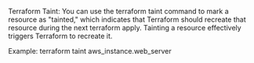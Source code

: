 Terraform Taint:
You can use the terraform taint command to mark a resource as "tainted," which indicates that Terraform should recreate that resource during the next terraform apply. Tainting a resource effectively triggers Terraform to recreate it.

Example:
terraform taint aws_instance.web_server
